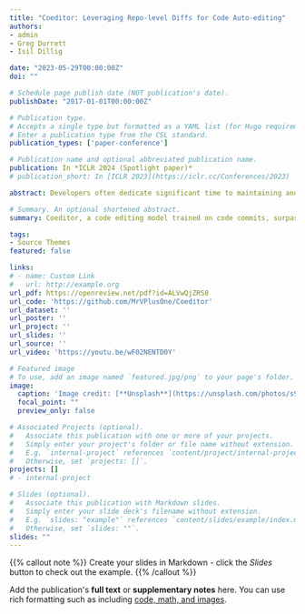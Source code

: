 ```yaml
---
title: "Coeditor: Leveraging Repo-level Diffs for Code Auto-editing"
authors:
- admin
- Greg Durrett
- Isil Dillig

date: "2023-05-29T00:00:00Z"
doi: ""

# Schedule page publish date (NOT publication's date).
publishDate: "2017-01-01T00:00:00Z"

# Publication type.
# Accepts a single type but formatted as a YAML list (for Hugo requirements).
# Enter a publication type from the CSL standard.
publication_types: ['paper-conference']

# Publication name and optional abbreviated publication name.
publication: In *ICLR 2024 (Spotlight paper)*
# publication_short: In [ICLR 2023](https://iclr.cc/Conferences/2023)

abstract: Developers often dedicate significant time to maintaining and refactoring existing code. However, most prior work on generative models for code focuses solely on creating new code, overlooking the distinctive needs of editing existing code. In this work, we explore a multi-round code auto-editing setting, aiming to predict edits to a code region based on recent changes within the same codebase. Our model, Coeditor, is a fine-tuned language model specifically designed for code editing tasks. We represent code changes using a line diff format and employ static analysis to form large customized model contexts, ensuring the availability of appropriate information for prediction. We collect a code editing dataset from the commit histories of 1650 open-source Python projects for training and evaluation. In a simplified single-round, single-edit task, Coeditor significantly outperforms GPT-3.5 and SOTA open-source code completion models (bringing exact-match accuracy from 34.7 up to 60.4), demonstrating the benefits of incorporating editing history for code completion. In a multi-round, multi-edit setting, we observe substantial gains by iteratively conditioning on additional user edits. We have open-sourced our code, data, and model weights to encourage future research and have released a VSCode extension powered by our model for interactive IDE usage.

# Summary. An optional shortened abstract.
summary: Coeditor, a code editing model trained on code commits, surpasses previous code completion methods and unveils a new multi-round auto-editing application.

tags: 
- Source Themes
featured: false

links:
# - name: Custom Link
#   url: http://example.org
url_pdf: https://openreview.net/pdf?id=ALVwQjZRS8
url_code: 'https://github.com/MrVPlusOne/Coeditor'
url_dataset: ''
url_poster: ''
url_project: ''
url_slides: ''
url_source: ''
url_video: 'https://youtu.be/wF02NENTD0Y'

# Featured image
# To use, add an image named `featured.jpg/png` to your page's folder. 
image:
  caption: 'Image credit: [**Unsplash**](https://unsplash.com/photos/s9CC2SKySJM)'
  focal_point: ""
  preview_only: false

# Associated Projects (optional).
#   Associate this publication with one or more of your projects.
#   Simply enter your project's folder or file name without extension.
#   E.g. `internal-project` references `content/project/internal-project/index.md`.
#   Otherwise, set `projects: []`.
projects: []
# - internal-project

# Slides (optional).
#   Associate this publication with Markdown slides.
#   Simply enter your slide deck's filename without extension.
#   E.g. `slides: "example"` references `content/slides/example/index.md`.
#   Otherwise, set `slides: ""`.
slides: ""
---
```


{{% callout note %}}
Create your slides in Markdown - click the *Slides* button to check out the example.
{{% /callout %}}

Add the publication's **full text** or **supplementary notes** here. You can use rich formatting such as including [code, math, and images](https://wowchemy.com/docs/content/writing-markdown-latex/).
